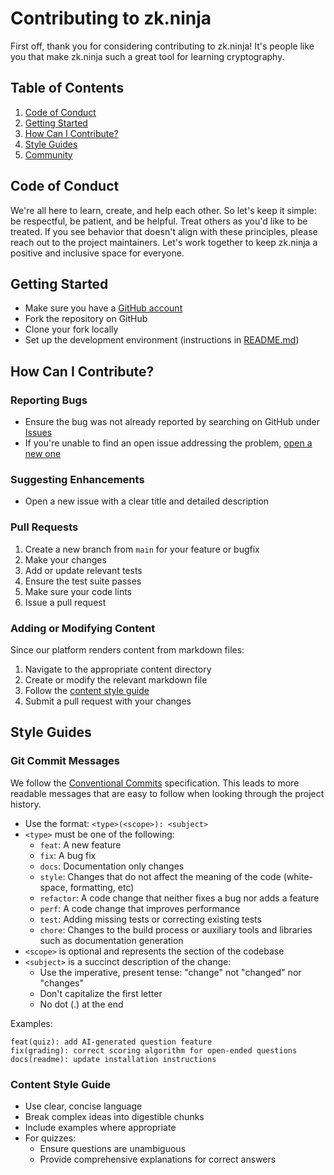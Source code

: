 # Contributing to zk.ninja

First off, thank you for considering contributing to zk.ninja! It's people like you that make zk.ninja such a great tool for learning cryptography.

## Table of Contents

1. [Code of Conduct](#code-of-conduct)
2. [Getting Started](#getting-started)
3. [How Can I Contribute?](#how-can-i-contribute)
4. [Style Guides](#style-guides)
5. [Community](#community)

## Code of Conduct

We're all here to learn, create, and help each other. So let's keep it simple: be respectful, be patient, and be helpful. Treat others as you'd like to be treated. If you see behavior that doesn't align with these principles, please reach out to the project maintainers. Let's work together to keep zk.ninja a positive and inclusive space for everyone.

## Getting Started

- Make sure you have a [GitHub account](https://github.com/signup)
- Fork the repository on GitHub
- Clone your fork locally
- Set up the development environment (instructions in [README.md](README.md))

## How Can I Contribute?

### Reporting Bugs

- Ensure the bug was not already reported by searching on GitHub under [Issues](https://github.com/y-pakorn/zk.ninja/issues)
- If you're unable to find an open issue addressing the problem, [open a new one](https://github.com/y-pakorn/zk.ninja/issues/new)

### Suggesting Enhancements

- Open a new issue with a clear title and detailed description

### Pull Requests

1. Create a new branch from `main` for your feature or bugfix
2. Make your changes
3. Add or update relevant tests
4. Ensure the test suite passes
5. Make sure your code lints
6. Issue a pull request

### Adding or Modifying Content

Since our platform renders content from markdown files:

1. Navigate to the appropriate content directory
2. Create or modify the relevant markdown file
3. Follow the [content style guide](#content-style-guide)
4. Submit a pull request with your changes

## Style Guides

### Git Commit Messages

We follow the [Conventional Commits](https://www.conventionalcommits.org/) specification. This leads to more readable messages that are easy to follow when looking through the project history.

- Use the format: `<type>(<scope>): <subject>`
- `<type>` must be one of the following:
  - `feat`: A new feature
  - `fix`: A bug fix
  - `docs`: Documentation only changes
  - `style`: Changes that do not affect the meaning of the code (white-space, formatting, etc)
  - `refactor`: A code change that neither fixes a bug nor adds a feature
  - `perf`: A code change that improves performance
  - `test`: Adding missing tests or correcting existing tests
  - `chore`: Changes to the build process or auxiliary tools and libraries such as documentation generation
- `<scope>` is optional and represents the section of the codebase
- `<subject>` is a succinct description of the change:
  - Use the imperative, present tense: "change" not "changed" nor "changes"
  - Don't capitalize the first letter
  - No dot (.) at the end

Examples:
```
feat(quiz): add AI-generated question feature
fix(grading): correct scoring algorithm for open-ended questions
docs(readme): update installation instructions
```

### Content Style Guide

- Use clear, concise language
- Break complex ideas into digestible chunks
- Include examples where appropriate
- For quizzes:
  - Ensure questions are unambiguous
  - Provide comprehensive explanations for correct answers
